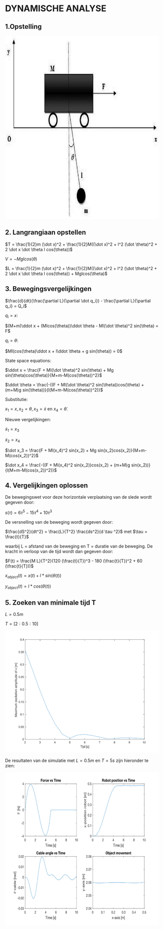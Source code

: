 # DYNAMISCHE ANALYSE
## 1.Opstelling
<img src="dynamicfigure.jpg" alt="Image failed to load" width="1000" height="600">

## 2. Langrangiaan opstellen

$T = \frac{1}{2}m (\dot x)^2 + \frac{1}{2}M((\dot x)^2 + l^2 (\dot \theta)^2 + 2 \dot x \dot \theta l cos(\theta))$


$V = -Mglcos(\theta)$


$L = \frac{1}{2}m (\dot x)^2 + \frac{1}{2}M((\dot x)^2 + l^2 (\dot \theta)^2 + 2 \dot x \dot \theta l cos(\theta)) + Mglcos(\theta)$

## 3. Bewegingsvergelijkingen


$\frac{d}{dt}(\frac{\partial L}{\partial \dot q_i}) - \frac{\partial L}{\partial q_i} = Q_i$

 $q_i=x$:

$(M+m)\ddot x + (Mlcos(\theta))\ddot \theta - Ml(\dot \theta)^2 sin(\theta) = F$



$q_i = \theta$:

$Ml(cos(\theta)\ddot x + l\ddot \theta + g sin(\theta)) = 0$

State space equations:

$\ddot x  = \frac{F + Ml(\dot \theta)^2 sin(\theta) + Mg sin(\theta)cos(\theta)}{M+m-M(cos(\theta))^2}$

$\ddot \theta = \frac{-((F + Ml(\dot \theta)^2 sin(\theta))cos(\theta) + (m+M)g sin(\theta))}{l(M+m-M(cos(\theta))^2)}$

Substitutie:

$x_1 = x, x_2 = \theta, x_3 = \dot x$ en $x_4 = \dot \theta$. 

Nieuwe vergelijkingen:

$\dot x_1 = x_3$

$\dot x_2 = x_4$

$\dot x_3  = \frac{F + Ml(x_4)^2 sin(x_2) + Mg sin(x_2)cos(x_2)}{M+m-M(cos(x_2))^2}$

$\dot x_4 = \frac{-((F + Ml(x_4)^2 sin(x_2))cos(x_2) + (m+M)g sin(x_2))}{l(M+m-M(cos(x_2))^2)}$

## 4. Vergelijkingen oplossen

De bewegingswet voor deze horizontale verplaatsing van de slede wordt gegeven door:

$s(\tau) = 6\tau^5 -15\tau^4 +10\tau^3$

De versnelling van de beweging wordt gegeven door:

$\frac{dS^2}{dt^2} = \frac{L}{T^2} \frac{ds^2}{d \tau ^2}$ met $\tau = \frac{t}{T}$

waarbij L = afstand van de beweging en T = duratie van de beweging. De kracht in verloop van de tijd wordt dan gegeven door:

$F(t) = \frac{M L}{T^2}(120 (\frac{t}{T})^3 - 180 (\frac{t}{T})^2 + 60 (\frac{t}{T}))$


$x_{object}(t) = x(t) + l*sin(\theta(t))$ 

$y_{object}(t) = l*cos(\theta(t))$


## 5. Zoeken van minimale tijd T
$L = 0.5m$ 

$T = [2:0.5:10]$

<img src="max_amp_x.svg" alt="Image failed to load" width="600" height="400">

De resultaten van de simulatie met $L=0.5m$ en $T=5s$ zijn hieronder te zien:

<img src="results_analysis.svg" alt="Image failed to load" width="750" height="500">

